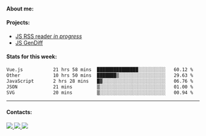 #### About me:

#### Projects:
- [JS RSS reader *in progress*](https://github.com/GKoil/frontend-project-lvl3)
- [JS GenDiff](https://github.com/GKoil/GenDiff)

#### Stats for this week:
<!--START_SECTION:waka-->

```txt
Vue.js           21 hrs 58 mins  ███████████████░░░░░░░░░░   60.12 %
Other            10 hrs 50 mins  ███████▒░░░░░░░░░░░░░░░░░   29.63 %
JavaScript       2 hrs 28 mins   █▓░░░░░░░░░░░░░░░░░░░░░░░   06.76 %
JSON             21 mins         ▒░░░░░░░░░░░░░░░░░░░░░░░░   01.00 %
SVG              20 mins         ▒░░░░░░░░░░░░░░░░░░░░░░░░   00.94 %
```

<!--END_SECTION:waka-->
---
#### Contacts:

<a target='_blank' title='LinkedIn' href="https://www.linkedin.com/in/gkoil/">
  <img src="https://img.shields.io/badge/LinkedIn-0077B5?style=for-the-badge&logo=linkedin&logoColor=white" />
</a>
<a target='_blank' title='Telegram' href="https://t.me/gkoil">
  <img src="https://img.shields.io/badge/Telegram-2CA5E0?style=for-the-badge&logo=telegram&logoColor=white" />
</a>
<a target='_blank' title='Gmail' href="mailto: gk.grigorev@gmail.com">
  <img src="https://img.shields.io/badge/Gmail-D14836?style=for-the-badge&logo=gmail&logoColor=white" />
</a>

